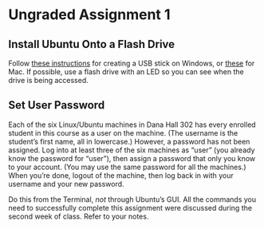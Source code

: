 # Ungraded Assignment 1

## Install Ubuntu Onto a Flash Drive
Follow [these instructions](https://tutorials.ubuntu.com/tutorial/tutorial-create-a-usb-stick-on-windows) for creating a USB stick on Windows, or [these](https://tutorials.ubuntu.com/tutorial/tutorial-create-a-usb-stick-on-macos) for Mac. If possible, use a flash drive with an LED so you can see when the drive is being accessed.

## Set User Password
Each of the six Linux/Ubuntu machines in Dana Hall 302 has every enrolled student in this course as a user on the machine. (The username is the student’s first name, all in lowercase.) However, a password has not been assigned. Log into at least three of the six machines as “user” (you already know the password for “user”), then assign a password that only you know to your account. (You may use the same password for all the machines.) When you’re done, logout of the machine, then log back in with your username and your new password.

Do this from the Terminal, *not* through Ubuntu’s GUI. All the commands you need to successfully complete this assignment were discussed during the second week of class. Refer to your notes.
